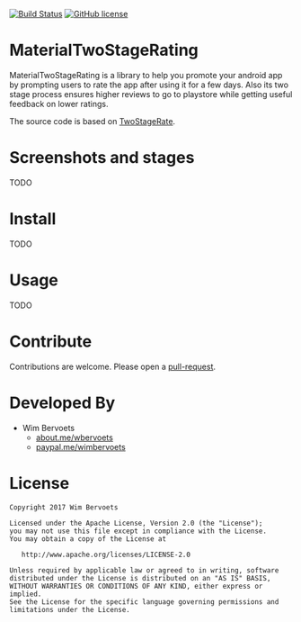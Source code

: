 [![Build Status](https://travis-ci.org/wimbervoets/MaterialTwoStageRating.svg)](https://travis-ci.org/wimbervoets/MaterialTwoStageRating)
[![GitHub license](https://img.shields.io/badge/license-Apache%202.0-blue.svg)](https://github.com/wimbervoets/MaterialTwoStageRating/blob/master/LICENSE)

# MaterialTwoStageRating
MaterialTwoStageRating is a library to help you promote your android app by prompting users to rate the app after using it for a few days.
Also its two stage process ensures higher reviews to go to playstore while getting useful feedback on lower ratings.

The source code is based on [TwoStageRate](https://github.com/shaileshmamgain5/TwoStageRate).

# Screenshots and stages

TODO

# Install

TODO

#  Usage

TODO


# Contribute
Contributions are welcome. Please open a [pull-request](https://help.github.com/articles/about-pull-requests/).


# Developed By

* Wim Bervoets
  * [about.me/wbervoets](https://about.me/wbervoets)
  * [paypal.me/wimbervoets](https://www.paypal.me/wimbervoets)


# License

    Copyright 2017 Wim Bervoets

    Licensed under the Apache License, Version 2.0 (the "License");
    you may not use this file except in compliance with the License.
    You may obtain a copy of the License at

       http://www.apache.org/licenses/LICENSE-2.0

    Unless required by applicable law or agreed to in writing, software
    distributed under the License is distributed on an "AS IS" BASIS,
    WITHOUT WARRANTIES OR CONDITIONS OF ANY KIND, either express or implied.
    See the License for the specific language governing permissions and
    limitations under the License.



